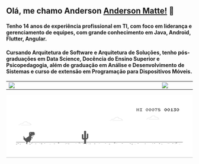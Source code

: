 ## Olá, me chamo Anderson [Anderson Matte!](https://www.linkedin.com/in/andersonmatte/) 👋 </br>

#### Tenho 14 anos de experiência profissional em TI, com foco em liderança e gerenciamento de equipes, com grande conhecimento em Java, Android, Flutter, Angular.
#### Cursando Arquitetura de Software e Arquitetura de Soluções, tenho pós-graduações em Data Science, Docência do Ensino Superior e Psicopedagogia, além de graduação em Análise e Desenvolvimento de Sistemas e curso de extensão em Programação para Dispositivos Móveis.

<center>
	<table style="overflow-x: hidden;">
		<tr>
		<td>
			<img width="400px" align="left" src="https://github-readme-stats.vercel.app/api/top-langs/?username=andersonmatte&layout=compact&hide=python,html,css,cmake,php,CoffeeScript"/>
		</td>
		<td>
			<img width="490px" align="left" src="https://github-readme-stats.vercel.app/api?username=andersonmatte&show_icons=true"/>
		</td>
		</tr>	
	</table>
</center>

![image](https://github.com/andersonmatte/andersonmatte/blob/master/dino.gif)


